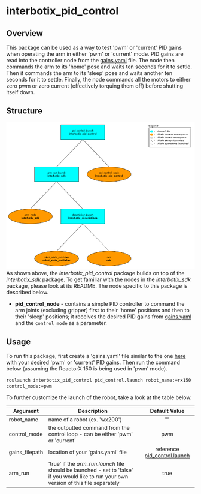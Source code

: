# interbotix_pid_control

## Overview
This package can be used as a way to test 'pwm' or 'current' PID gains when operating the arm in either 'pwm' or 'current' mode. PID gains are read into the controller node from the [gains.yaml](config/gains.yaml) file. The node then commands the arm to its 'home' pose and waits ten seconds for it to settle. Then it commands the arm to its 'sleep' pose and waits another ten seconds for it to settle. Finally, the node commands all the motors to either zero pwm or zero current (effectively torquing them off) before shutting itself down.

## Structure
![pid_control_flowchart](images/pid_control_flowchart.png)
As shown above, the *interbotix_pid_control* package builds on top of the *interbotix_sdk* package. To get familiar with the nodes in the *interbotix_sdk* package, please look at its README. The node specific to this package is described below.
- **pid_control_node** - contains a simple PID controller to command the arm joints (excluding gripper) first to their 'home' positions and then to their 'sleep' positions; it receives the desired PID gains from [gains.yaml](config/gains.yaml) and the `control_mode` as a parameter.

## Usage
To run this package, first create a 'gains.yaml' file similar to the one [here](config/gains.yaml) with your desired 'pwm' or 'current' PID gains. Then run the command below (assuming the ReactorX 150 is being used in 'pwm' mode).
```
roslaunch interbotix_pid_control pid_control.launch robot_name:=rx150 control_mode:=pwm
```
To further customize the launch of the robot, take a look at the table below.

| Argument | Description | Default Value |
| -------- | ----------- | :-----------: |
| robot_name | name of a robot (ex. 'wx200') | "" |
| control_mode | the outputted command from the control loop - can be either 'pwm' or 'current' | pwm |
| gains_filepath | location of your 'gains.yaml' file | reference [pid_control.launch](launch/pid_control.launch) |
| arm_run | 'true' if the *arm_run.launch* file should be launched - set to 'false' if you would like to run your own version of this file separately | true |
